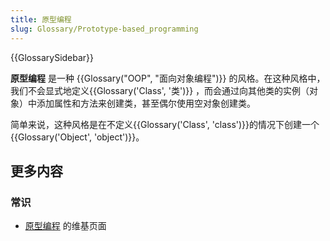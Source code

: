 ```yaml
---
title: 原型编程
slug: Glossary/Prototype-based_programming
---
```


{{GlossarySidebar}}

**原型编程** 是一种 {{Glossary("OOP", "面向对象编程")}} 的风格。在这种风格中，我们不会显式地定义{{Glossary('Class', '类')}} ，而会通过向其他类的实例（对象）中添加属性和方法来创建类，甚至偶尔使用空对象创建类。

简单来说，这种风格是在不定义{{Glossary('Class', 'class')}}的情况下创建一个 {{Glossary('Object', 'object')}}。

## 更多内容

### 常识

- [原型编程](https://zh.wikipedia.org/wiki/Prototype-based_programming) 的维基页面
